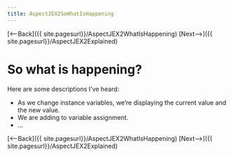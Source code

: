 ```yaml
---
title: AspectJEX2SoWhatIsHappening
---
```

[<--Back]({{ site.pagesurl}}/AspectJEX2WhatIsHappening) [Next-->]({{ site.pagesurl}}/AspectJEX2Explained)

# So what is happening?
Here are some descriptions I’ve heard:
* As we change instance variables, we’re displaying the current value and the new value.
* We are adding to variable assignment.
* ...

[<--Back]({{ site.pagesurl}}/AspectJEX2WhatIsHappening) [Next-->]({{ site.pagesurl}}/AspectJEX2Explained)